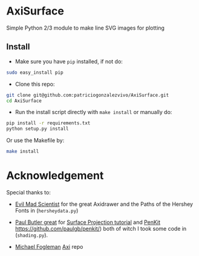 # AxiSurface

Simple Python 2/3 module to make line SVG images for plotting

## Install

* Make sure you have `pip` installed, if not do:

```bash
sudo easy_install pip
``` 

* Clone this repo:

```bash
git clone git@github.com:patriciogonzalezvivo/AxiSurface.git
cd AxiSurface
```

* Run the install script directly with `make install` or manually do:

```bash
pip install -r requirements.txt
python setup.py install
```

Or use the Makefile by:

```bash
make install
```

# Acknowledgement

Special thanks to:

 * [Evil Mad Scientist](https://www.evilmadscientist.com/) for the great Axidrawer and the Paths of the Hershey Fonts in (`hersheydata.py`)

 * [Paul Butler great](https://paulbutler.org/) for [Surface Projection tutorial](https://bitaesthetics.com/posts/surface-projection.html) and [PenKit]() https://github.com/paulgb/penkit/) both of witch I took some code in (`shading.py`).

 * [Michael Fogleman](https://www.michaelfogleman.com/) [Axi](https://github.com/fogleman/axi) repo